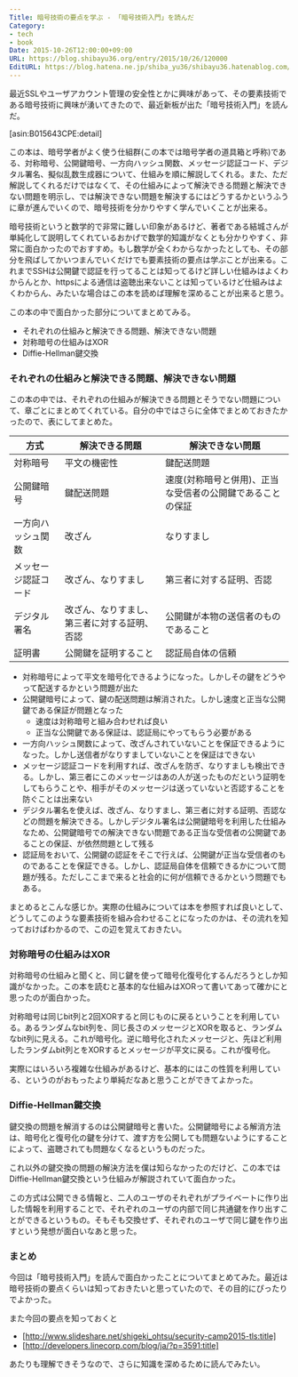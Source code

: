 ```yaml
---
Title: 暗号技術の要点を学ぶ - 「暗号技術入門」を読んだ
Category:
- tech
- book
Date: 2015-10-26T12:00:00+09:00
URL: https://blog.shibayu36.org/entry/2015/10/26/120000
EditURL: https://blog.hatena.ne.jp/shiba_yu36/shibayu36.hatenablog.com/atom/entry/6653458415125796042
---
```


最近SSLやユーザアカウント管理の安全性とかに興味があって、その要素技術である暗号技術に興味が湧いてきたので、最近新板が出た「暗号技術入門」を読んだ。

[asin:B015643CPE:detail]

この本は、暗号学者がよく使う仕組群(この本では暗号学者の道具箱と呼称)である、対称暗号、公開鍵暗号、一方向ハッシュ関数、メッセージ認証コード、デジタル署名、擬似乱数生成器について、仕組みを順に解説してくれる。また、ただ解説してくれるだけではなくて、その仕組みによって解決できる問題と解決できない問題を明示し、では解決できない問題を解決するにはどうするかというふうに章が進んでいくので、暗号技術を分かりやすく学んでいくことが出来る。

暗号技術というと数学的で非常に難しい印象があるけど、著者である結城さんが単純化して説明してくれているおかげで数学的知識がなくとも分かりやすく、非常に面白かったのでおすすめ。もし数学が全くわからなかったとしても、その部分を飛ばしてかいつまんでいくだけでも要素技術の要点は学ぶことが出来る。これまでSSHは公開鍵で認証を行ってることは知ってるけど詳しい仕組みはよくわからんとか、httpsによる通信は盗聴出来ないことは知っているけど仕組みはよくわからん、みたいな場合はこの本を読めば理解を深めることが出来ると思う。


この本の中で面白かった部分についてまとめてみる。

- それぞれの仕組みと解決できる問題、解決できない問題
- 対称暗号の仕組みはXOR
- Diffie-Hellman鍵交換


### それぞれの仕組みと解決できる問題、解決できない問題
この本の中では、それぞれの仕組みが解決できる問題とそうでない問題について、章ごとにまとめてくれている。自分の中ではさらに全体でまとめておきたかったので、表にしてまとめた。

|方式|解決できる問題|解決できない問題|
|----|--------------|----------------|
|対称暗号|平文の機密性|鍵配送問題|
|公開鍵暗号|鍵配送問題|速度(対称暗号と併用)、正当な受信者の公開鍵であることの保証|
|一方向ハッシュ関数|改ざん|なりすまし|
|メッセージ認証コード|改ざん、なりすまし|第三者に対する証明、否認|
|デジタル署名|改ざん、なりすまし、第三者に対する証明、否認|公開鍵が本物の送信者のものであること|
|証明書|公開鍵を証明すること|認証局自体の信頼|

- 対称暗号によって平文を暗号化できるようになった。しかしその鍵をどうやって配送するかという問題が出た
- 公開鍵暗号によって、鍵の配送問題は解消された。しかし速度と正当な公開鍵である保証が問題となった
    - 速度は対称暗号と組み合わせれば良い
    - 正当な公開鍵である保証は、認証局にやってもらう必要がある
- 一方向ハッシュ関数によって、改ざんされていないことを保証できるようになった。しかし送信者がなりすましていないことを保証はできない
- メッセージ認証コードを利用すれば、改ざんを防ぎ、なりすましも検出できる。しかし、第三者にこのメッセージはあの人が送ったものだという証明をしてもらうことや、相手がそのメッセージは送っていないと否認することを防ぐことは出来ない
- デジタル署名を使えば、改ざん、なりすまし、第三者に対する証明、否認などの問題を解決できる。しかしデジタル署名は公開鍵暗号を利用した仕組みなため、公開鍵暗号での解決できない問題である正当な受信者の公開鍵であることの保証、が依然問題として残る
- 認証局をおいて、公開鍵の認証をそこで行えば、公開鍵が正当な受信者のものであることを保証できる。しかし、認証局自体を信頼できるかについて問題が残る。ただしここまで来ると社会的に何が信頼できるかという問題でもある。

まとめるとこんな感じか。実際の仕組みについては本を参照すれば良いとして、どうしてこのような要素技術を組み合わせることになったのかは、その流れを知っておけばわかるので、この辺を覚えておきたい。

### 対称暗号の仕組みはXOR
対称暗号の仕組みと聞くと、同じ鍵を使って暗号化復号化するんだろうとしか知識がなかった。この本を読むと基本的な仕組みはXORって書いてあって確かにと思ったのが面白かった。

対称暗号は同じbit列と2回XORすると同じものに戻るということを利用している。あるランダムなbit列を、同じ長さのメッセージとXORを取ると、ランダムなbit列に見える。これが暗号化。逆に暗号化されたメッセージと、先ほど利用したランダムbit列とをXORするとメッセージが平文に戻る。これが復号化。

実際にはいろいろ複雑な仕組みがあるけど、基本的にはこの性質を利用している、というのがおもったより単純だなあと思うことができてよかった。

### Diffie-Hellman鍵交換
鍵交換の問題を解消するのは公開鍵暗号と書いた。公開鍵暗号による解消方法は、暗号化と復号化の鍵を分けて、渡す方を公開しても問題ないようにすることによって、盗聴されても問題なくなるというものだった。

これ以外の鍵交換の問題の解決方法を僕は知らなかったのだけど、この本ではDiffie-Hellman鍵交換という仕組みが解説されていて面白かった。

この方式は公開できる情報と、二人のユーザのそれぞれがプライベートに作り出した情報を利用することで、それぞれのユーザの内部で同じ共通鍵を作り出すことができるというもの。そもそも交換せず、それぞれのユーザで同じ鍵を作り出すという発想が面白いなあと思った。


### まとめ
今回は「暗号技術入門」を読んで面白かったことについてまとめてみた。最近は暗号技術の要点くらいは知っておきたいと思っていたので、その目的にぴったりでよかった。

また今回の要点を知っておくと

- [http://www.slideshare.net/shigeki_ohtsu/security-camp2015-tls:title]
- [http://developers.linecorp.com/blog/ja/?p=3591:title]

あたりも理解できそうなので、さらに知識を深めるために読んでみたい。
